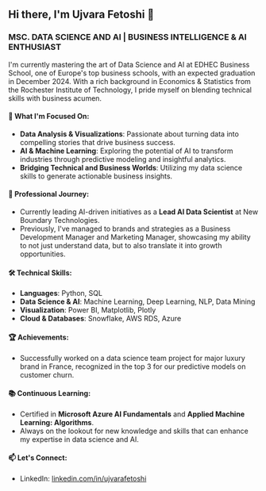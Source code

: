 
## Hi there, I'm Ujvara Fetoshi 👋

### MSC. DATA SCIENCE AND AI | BUSINESS INTELLIGENCE & AI ENTHUSIAST

I'm currently mastering the art of Data Science and AI at EDHEC Business School, one of Europe's top business schools, with an expected graduation in December 2024. With a rich background in Economics & Statistics from the Rochester Institute of Technology, I pride myself on blending technical skills with business acumen.

#### 🌱 What I'm Focused On:

-  **Data Analysis & Visualizations**: Passionate about turning data into compelling stories that drive business success.
-  **AI & Machine Learning**: Exploring the potential of AI to transform industries through predictive modeling and insightful analytics.
-  **Bridging Technical and Business Worlds**: Utilizing my data science skills to generate actionable business insights.

#### 💼 Professional Journey:

- Currently leading AI-driven initiatives as a **Lead AI Data Scientist** at New Boundary Technologies.
- Previously, I've managed to brands and strategies as a Business Development Manager and Marketing Manager, showcasing my ability to not just understand data, but to also translate it into growth opportunities.

#### 🛠 Technical Skills:

- **Languages**: Python, SQL
- **Data Science & AI**: Machine Learning, Deep Learning, NLP, Data Mining
- **Visualization**: Power BI, Matplotlib, Plotly
- **Cloud & Databases**: Snowflake, AWS RDS, Azure

#### 🏆 Achievements:

- Successfully worked on a data science team project for major luxury brand in France, recognized in the top 3 for our predictive models on customer churn.

#### 📚 Continuous Learning:

- Certified in **Microsoft Azure AI Fundamentals** and **Applied Machine Learning: Algorithms**.
- Always on the lookout for new knowledge and skills that can enhance my expertise in data science and AI.

#### 📫 Let's Connect:

- LinkedIn: [linkedin.com/in/ujvarafetoshi](https://www.linkedin.com/in/ujvarafetoshi)
